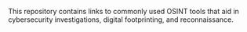 This repository contains links to commonly used OSINT tools that aid in cybersecurity investigations, digital footprinting, and reconnaissance.
